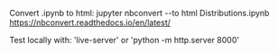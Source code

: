 Convert .ipynb to html: jupyter nbconvert --to html Distributions.ipynb
https://nbconvert.readthedocs.io/en/latest/


Test locally with: 'live-server' or 'python -m http.server 8000'